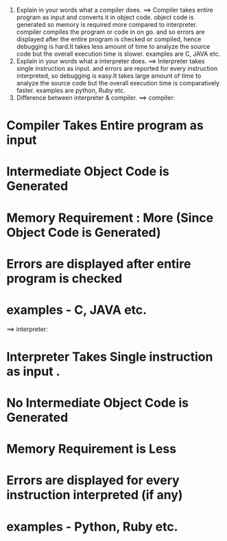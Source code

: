 1. Explain in your words what a compiler does.
==> Compiler takes entire program as input and converts it in object code. object code is generated so memory is required more compared to interpreter. compiler compiles the program or code in on go. and so errors are displayed after the entire program is checked or compiled, hence debugging is hard.It takes less amount of time to analyze the source code but the overall execution time is slower. examples are C, JAVA etc.
2. Explain in your words what a interpreter does.
==> Interpreter takes single instruction as input. and errors are reported for every instruction interpreted, so debugging is easy.It takes large amount of time to analyze the source code but the overall execution time is comparatively faster. examples are python, Ruby etc.
3. Difference between interpreter & compiler.
==> compiler:
# Compiler Takes Entire program as input
# Intermediate Object Code is Generated
# Memory Requirement : More (Since Object Code is Generated)
# Errors are displayed after entire program is checked
# examples - C, JAVA etc.
==> interpreter:
# Interpreter Takes Single instruction as input .
# No Intermediate Object Code is Generated
# Memory Requirement is Less
# Errors are displayed for every instruction interpreted (if any)
# examples - Python, Ruby etc.
